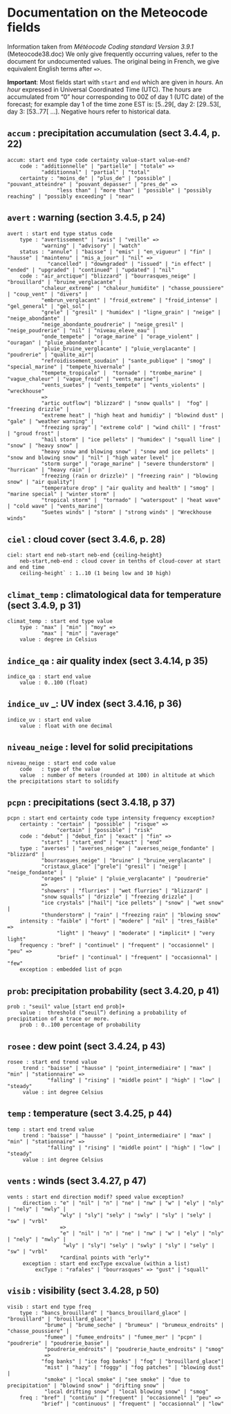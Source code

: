 # Documentation on the Meteocode fields
Information taken from *Météocode Coding standard Version 3.9.1* (Meteocode38.doc)
We only give frequently occurring values, refer to the document for  undocumented values. The original being in French, we give equivalent English terms after `=>`.

**Important**:
Most fields start with `start` and `end` which are given in *hours*. 
An *hour* expressed in Universal Coordinated Time (UTC). The hours are accumulated from “0” hour corresponding to 00Z of day 1 (UTC date) of the forecast; for example day 1 of the time zone EST is: [5..29[, day 2: [29..53[, day 3: [53..77[ ...]. Negative hours refer to historical data.

## `accum` : precipitation accumulation (sect 3.4.4, p. 22)
    accum: start end type code certainty value-start value-end?
        code : "additionnelle" | "partielle" | "totale" =>
               "additionnal" | "partial" | "total"
        certainty : "moins_de" | "plus_de" | "possible" | "pouvant_atteindre" | "pouvant_depasser" | "pres_de" =>
                    "less than" | "more than" | "possible" | "possibly reaching" | "possibly exceeding" | "near"

## `avert` : warning (section 3.4.5, p 24)
    avert : start end type status code
        type : "avertissement" | "avis" | "veille" =>  
               "warning" | "advisory" | "watch"
        status : "annule" | "baisse" | "emis" | "en_vigueur" | "fin" | "hausse" | "maintenu" | "mis_a_jour" | "nil" =>
                 "cancelled" | "downgraded" | "issued" | "in effect" | "ended" | "upgraded" | "continued" | "updated" | "nil"
        code : "air_arctique"| "blizzard" | "bourrasques_neige" |  "brouillard" | "bruine_verglacante" |
               "chaleur_extreme" | "chaleur_humidite" | "chasse_poussiere" | "coup_vent" | "divers" | 
               "embrun_verglacant" | "froid_extreme" | "froid_intense" | "gel_general" | "gel_sol" | 
               "grele" | "gresil" | "humidex" | "ligne_grain" | "neige" | "neige_abondante" | 
               "neige_abondante_poudrerie" | "neige_gresil" | "neige_poudrerie" | "nil" | "niveau_eleve_eau" | 
               "onde_tempete" | "orage_marine" | "orage_violent" | "ouragan" | "pluie_abondante" | 
               "pluie_bruine_verglacante" | "pluie_verglacante" | "poudrerie" | "qualite_air"|
               "refroidissement_soudain" | "sante_publique" | "smog" | "special_marine" | "tempete_hivernale" | 
               "tempete_tropicale" |  "tornade" | "trombe_marine" | "vague_chaleur" | "vague_froid" | "vents_marine"| 
               "vents_suetes" | "vents_tempete" | "vents_violents" | "wreckhouse"
               =>
               "artic outflow"| "blizzard" | "snow qualls" |  "fog" | "freezing drizzle" |
               "extreme heat" | "high heat and humidiy" | "blowind dust" | "gale" | "weather warning" | 
               "freezing spray" | "extreme cold" | "wind chill" | "frost" | "groud frost" | 
               "hail storm" | "ice pellets" | "humidex" | "squall line" | "snow" | "heavy snow" | 
               "heavy snow and blowing snow" | "snow and ice pellets" | "snow and blowing snow" | "nil" | "high water level" | 
               "storm surge" | "orage_marine" | "severe thunderstorm" | "hurrican" | "heavy rain" | 
               "freezing (rain or drizzle)" | "freezing rain" | "blowing snow" | "air quality"|
               "temperature drop" | "air quality and health" | "smog" | "marine special" | "winter storm" | 
               "tropical storm" |  "tornado" | "waterspout" | "heat wave" | "cold wave" | "vents_marine"| 
               "Suetes winds" | "storm" | "strong winds" | "Wreckhouse winds"

## `ciel` : cloud cover (sect 3.4.6, p. 28)
    ciel: start end neb-start neb-end {ceiling-height}
        neb-start,neb-end : cloud cover in tenths of cloud-cover at start and end time
        ceiling-height` : 1..10 (1 being low and 10 high)

## `climat_temp` : climatological data for temperature (sect 3.4.9, p 31)
    climat_temp : start end type value
        type : "max" | "min" | "moy" =>
               "max" | "min" | "average"
        value : degree in Celsius

## `indice_qa` : air quality index (sect 3.4.14, p 35)
    indice_qa : start end value
        value : 0..100 (float)

##  `indice_uv` _: UV index (sect 3.4.16, p 36)
    indice_uv : start end value
        value : float with one decimal

##  `niveau_neige` : level for solid precipitations
    niveau_neige : start end code value
        code   : type of the value
        value  : number of meters (rounded at 100) in altitude at which the precipitations start to solidify

## `pcpn` : precipitations (sect 3.4.18, p 37)
    pcpn : start end certainty code type intensity frequency exception?
        certainty : "certain" | "possible" | "risque" =>
                    "certain" | "possible" | "risk"
        code : "debut" | "debut_fin" | "exact" | "fin" =>
               "start" | "start_end" | "exact" | "end"
        type : "averses" | "averses_neige" | "averses_neige_fondante" | "blizzard" | 
               "bourrasques_neige" | "bruine" | "bruine_verglacante" | 
               "cristaux_glace" |"grele"| "gresil" | "neige" | "neige_fondante" | 
               "orages" | "pluie" | "pluie_verglacante" | "poudrerie" 
               =>
               "showers" | "flurries" | "wet flurries" | "blizzard" | 
               "snow squalls" | "drizzle" | "freezing drizzle" | 
               "ice crystals" |"hail"| "ice pellets" | "snow" | "wet snow" | 
               "thunderstorm" | "rain" | "freezing rain" | "blowing snow"
        intensity : "faible" | "fort" | "modere" | "nil" | "tres_faible" =>
                    "light" | "heavy" | "moderate" | *implicit* | "very light"
        frequency : "bref" | "continuel" | "frequent" | "occasionnel" | "peu" =>
                    "brief" | "continual" | "frequent" | "occasionnal" | "few"
        exception : embedded list of pcpn

## `prob`: precipitation probability (sect 3.4.20, p 41)
    prob : "seuil" value [start end prob]+
        value :  threshold (“seuil”) defining a probability of precipitation of a trace or more.
        prob : 0..100 percentage of probability

##  `rosee` : dew point (sect 3.4.24, p 43)
    rosee : start end trend value
         trend : "baisse" | "hausse" | "point_intermediaire" | "max" | "min" | "stationnaire" =>
                 "falling" | "rising" | "middle point" | "high" | "low" | "steady"
         value : int degree Celsius

## `temp` : temperature (sect 3.4.25, p 44)
    temp : start end trend value
         trend : "baisse" | "hausse" | "point_intermediaire" | "max" | "min" | "stationnaire" =>
                 "falling" | "rising" | "middle point" | "high" | "low" | "steady"
         value : int degree Celsius

##  `vents` : winds (sect 3.4.27, p 47)
    vents : start end direction modif? speed value exception?
         direction : "e" | "nil" | "n" | "ne" | "nw" | "w" | "ely" | "nly" | "nely" | "nwly" | 
                     "wly" | "sly"| "sely" | "swly" | "sly" | "sely" | "sw" | "vrbl"
                     =>
                     "e" | "nil" | "n" | "ne" | "nw" | "w" | "ely" | "nly" | "nely" | "nwly" | 
                      "wly" | "sly"| "sely" | "swly" | "sly" | "sely" | "sw" | "vrbl"
                     *cardinal points with "erly"*
         exception : start end excType excvalue (within a list)
             excType : "rafales" | "bourrasques" => "gust" | "squall"

## `visib` : visibility (sect 3.4.28, p 50)
    visib : start end type freq
        type : "bancs_brouillard" | "bancs_brouillard_glace" | "brouillard" | "brouillard_glace"|
                "brume" | "brume_seche" | "brumeux" | "brumeux_endroits" | "chasse_poussiere" | 
                "fumee" | "fumee_endroits" | "fumee_mer" | "pcpn" | "poudrerie" | "poudrerie_basse" |
                "poudrerie_endroits" | "poudrerie_haute_endroits" | "smog"
                =>
               "fog banks" | "ice fog banks" | "fog" | "brouillard_glace"|
                "mist" | "hazy" | "foggy" | "fog patches" | "blowing dust" | 
                "smoke" | "local smoke" | "see smoke" | "due to precipitation" | "blowind snow" | "drifting snow" |
                "local drifting snow" | "local blowing snow" | "smog"
        freq : "bref" | "continu" | "frequent" | "occasionnel" | "peu" =>
               "brief" | "continuous" | "frequent" | "occasionnal" | "low"
